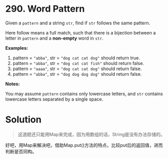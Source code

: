 # 290. Word Pattern

Given a `pattern` and a string `str`, find if `str` follows the same pattern.

Here follow means a full match, such that there is a bijection between a letter in `pattern` and a **non-empty** word in `str`.

**Examples:**

1. pattern = `"abba"`, str = `"dog cat cat dog"` should return true.
2. pattern = `"abba"`, str = `"dog cat cat fish"` should return false.
3. pattern = `"aaaa"`, str = `"dog cat cat dog"` should return false.
4. pattern = `"abba"`, str = `"dog dog dog dog"` should return false.

**Notes:**

You may assume `pattern` contains only lowercase letters, and `str` contains lowercase letters separated by a single space.

# Solution

>这道题还只能用Map来完成，因为用数组的话，String是没有办法存储的。

好吧，用Map来解决吧，借助Map.put()方法的特点，比较put后的返回值，进而判断是否同构。